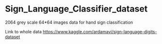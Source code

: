 # Sign_Language_Classifier_dataset
2064 grey scale 64*64 images data for hand sign classification 

Link to whole data https://www.kaggle.com/ardamavi/sign-language-digits-dataset
